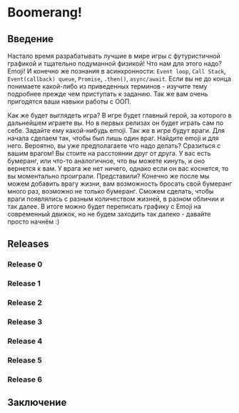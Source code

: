 # Boomerang!

## Введение
Настало время разрабатывать лучшие в мире игры с футуристичной графикой и тщательно подуманной физикой! Что нам для этого надо? Emoji! И конечно же познания в асинхронности: `Event loop`, `Call Stack`, `Event(callback) queue`, `Promise`, `.then()`, `async/await`. Если вы не до конца понимаете какой-либо из приведенных терминов - изучите тему подробнее прежде чем приступать к заданию. Так же вам очень пригодятся ваши навыки работы с ООП.

Как же будет выглядеть игра? В игре будет главный герой, за которого в дальнейшем играете вы. Но в первых релизах он будет играть сам по себе. Задайте ему какой-нибудь emoji. Так же в игре будут враги. Для начала сделаем так, чтобы был лишь один враг. Найдите emoji и для него. Вероятно, вы уже предполагаете что надо делать? Сразиться с вашим врагом! Вы стоите на расстоянии друг от друга. У вас есть бумеранг, или что-то аналогичное, что вы можете кинуть, и оно вернется к вам. У врага же нет ничего, однако если он вас коснется, то вы моментально проиграли. Представили? Конечно же после мы можем добавить врагу жизни, вам возможность бросать свой бумеранг много раз, возможно не только бумеранг. Сможем сделать, чтобы враги появлялись с разным количеством жизней, в разном обличии и так далее. В итоге можно будет переписать графику с Emoji на современный движок, но не будем заходить так далеко - давайте просто начнём :)


## Releases

### Release 0

### Release 1

### Release 2

### Release 3

### Release 4

### Release 5

### Release 6


## Заключение